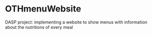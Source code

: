 # OTHmenuWebsite
DASP project: implementing a website to show menus with information about the nutritions of every meal
